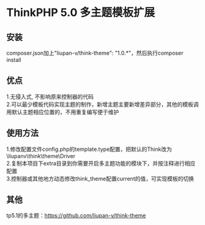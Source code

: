 ThinkPHP 5.0 多主题模板扩展
===============

## 安装
composer.json加上"liupan-v/think-theme": "1.0.*"，然后执行composer install<br/>

## 优点
1.无侵入式, 不影响原来控制器的代码<br/>
2.可以最少模板代码实现主题的制作，新增主题主要新增差异部分，其他的模板调用默认主题相应位置的，不用重复编写便于维护

## 使用方法
1.修改配置文件config.php的template.type配置，把默认的Think改为\liupanv\think\theme\Driver<br/>
2.复制本项目下extra目录到你需要开启多主题功能的模块下，并按注释进行相应配置<br/>
3.控制器或其他地方动态修改think_theme配置current的值，可实现模板的切换

## 其他
tp5.1的多主题：https://github.com/liupan-v/think-theme